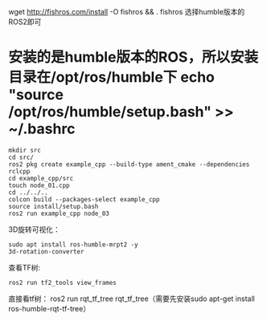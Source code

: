 wget http://fishros.com/install -O fishros && . fishros
选择humble版本的ROS2即可
# 安装的是humble版本的ROS，所以安装目录在/opt/ros/humble下  echo "source /opt/ros/humble/setup.bash" >> ~/.bashrc


```
mkdir src
cd src/
ros2 pkg create example_cpp --build-type ament_cmake --dependencies rclcpp
cd example_cpp/src
touch node_01.cpp
cd ../../..
colcon build --packages-select example_cpp
source install/setup.bash
ros2 run example_cpp node_03
```

3D旋转可视化：
```
sudo apt install ros-humble-mrpt2 -y
3d-rotation-converter 
```
查看TF树:
```
ros2 run tf2_tools view_frames 
```
直接看tf树： ros2 run rqt_tf_tree rqt_tf_tree（需要先安装sudo apt-get install ros-humble-rqt-tf-tree）